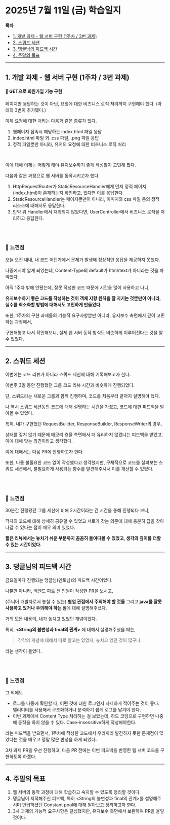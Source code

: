 # 2025년 7월 11일 (금) 학습일지


**목차**

- [1. 개발 과제 - 웹 서버 구현 (1주차 / 3번 과제)](#1-개발-과제---웹-서버-구현-1주차--3번-과제)
- [2. 스쿼드 세션](#2-스쿼드-세션)
- [3. 댕글님의 피드백 시간](#3-댕글님의-피드백-시간)
- [4. 주말의 목표](#4-주말의-목표)

---

## 1. 개발 과제 - 웹 서버 구현 (1주차 / 3번 과제)


#### 🔹 GET으로 회원가입 기능 구현

페이지만 응답하는 것이 아닌, 요청에 대한 비즈니스 로직 처리까지 구현해야 했다. (아래의 3번이 추가됐다.)


이제 요청에 대한 처리는 다음과 같은 종류가 있다.
1. 웹페이지 접속시 해당하는 index.html 파일 응답
2. index.html 파일 외 .css 파일, .png 파일 응답
3. 정적 파일뿐만 아니라, 유저의 요청에 대한 비즈니스 로직 처리

<br>


이에 대해 이제는 어떻게 해야 유지보수하기 좋게 작성할지 고민해 봤다.

다음과 같은 과정으로 웹 서버를 동작시키고자 했다.  

1. HttpRequestRouter가 StaticResourceHandler에게 먼저 정적 페이지(index.html)이 존재하는지 확인하고, 있다면 이를 응답한다.
2. StaticResourceHandler는 페이지뿐만이 아니라, 이미지와 css 파일 등의 정적 리소스에 대해서도 응답한다.  
3. 만약 위 Handler에서 처리되지 않았다면, UserController에서 비즈니스 로직을 처리하고 응답한다.


<br><br>

### 💬 느낀점

오늘 오전 내내, 내 코드 어딘가에서 문제가 발생해 정상적인 응답을 제공하지 못했다.

나중에서야 알게 되었는데, Content-Type의 default가 html/text가 아니라는 것을 파악했다.

아직 1주차 밖에 안됐는데, 잘못 작성한 코드 때문에 시간을 많이 사용하고 나니,

**유지보수하기 좋은 코드를 작성하는 것이 객체 지향 원칙을 잘 지키는 것뿐만이 아니라,
실수를 최소화할 방법에 대해서도 고민하게 만들었다.**

또한, 1주차의 구현 과제들의 기능적 요구사항뿐만 아니라, 유지보수 측면에서 깊이 고민하는 과정에서,

구현해놓고 나서 확인해보니, 실제 웹 서버 동작 방식도 비슷하게 이루어진다는 것을 알 수 있었다.


---- 
## 2. 스쿼드 세션

이번에는 코드 리뷰가 아니라 스쿼드 세션에 대해 기록해보고자 한다.

이번주 3일 동안 진행했던 그룹 코드 리뷰 시간과 비슷하게 진행되었다.

단, 스쿼드라는 새로운 그룹과 함께 진행하며, 코드를 처음부터 끝까지 설명해야 했다.

나 역시 스쿼드 세션동안 코드에 대해 설명하는 시간을 가졌고, 코드에 대한 피드백을 받아볼 수 있었다.

특히, 내가 구현했던 RequestBuilder, ResponseBuilder, ResponseWriter의 경우,

상태를 갖지 않기 떄문에 메모리 효율 측면에서 더 유리하지 않겠냐는 피드백을 받았고, 이에 대해 맞는 의견이라고 생각했다.

이에 대해서는 다음 PR에 반영하고자 한다.

또한, 나름 불필요한 코드 없이 작성했다고 생각했지만, 구체적으로 코드를 살펴보는 스쿼드 세션에서, 불필요하게 사용되는 함수를 발견해주셔서 이를 개선할 수 있었다.

  
  

<br><br>

### 💬 느낀점

30분간 진행됐던 그룹 세션에 비해 2시간이라는 긴 시간을 통해 진행되다 보니,

각자의 코드에 대해 상세히 공유할 수 있었고 서로가 갖는 의문에 대해 충분히 답을 찾아나갈 수 있다는 점이 매우 의미 있었다.

**짧은 리뷰에서는 놓치기 쉬운 부분까지 꼼꼼히 들여다볼 수 있었고, 생각의 깊이를 더할 수 있는 시간이었다.**

---
## 3. 댕글님의 피드백 시간

금요일마다 진행되는 댕글님(멘토님)의 피드백 시간이었다.

나뿐만 아니라, 백엔드 파트 전 인원이 작성한 PR을 보시고,

(주니어 개발자로서 놓칠 수 있는) **협업 관점에서 주의해야 할 것들** 그리고 **java를 잘못 사용하고 있거나 주의해야 하는 점**에 대해 설명해주셨다.

거의 모든 내용이, 내가 놓치고 있었던 개념이었다.

특히, **<String의 불변성과 final의 관계>** 에 대해서 설명해주셨을 때는, 

> 각각의 개념에 대해서 따로 알고는 있었지, 놓치고 있던 것이 많구나. 

라는 생각이 들었다.


<br><br>

### 💬 느낀점

그 외에도

- 로그를 나중에 확인할 때, 어떤 것에 대한 로그인지 자세하게 적어주는 것이 좋다. 델리미터를 사용해서 구조화하거나 분석하기 쉽게 로그를 남겨야 한다.
- 이번 과제에서 Content Type 처리하는 걸 보았는데, 하드 코딩으로 구현하면 나중에 동작을 하지 않을 수 있다. Case-insensitive하게 작성해야한다.

라는 피드백을 받으면서, 1주차에 작성한 코드에서 우리끼리 발견하지 못한 문제점이 많았다는 것을 배우고 정말 많은 반성을 하게 되었다.

3차 과제 PR을 우선 진행하고, 다음 PR 전에는 이번 피드백을 반영한 웹 서버 코드를 구현하도록 하겠다.

---


## 4. 주말의 목표
1. 웹 서버의 동작 과정에 대해 학습하고 숙지할 수 있도록 정리할 것이다.
2. 댕글님이 지적해주신 피드백, 특히 <String의 불변성과 final의 관계>를 설명해주시며 언급하셨던 Constant pool에 대해 알아보고 정리하고자 한다.
3. 3차 과제의 기능적 요구사항은 달성했지만, 유지보수 측면에서 보완하여 PR을 올릴 것이다.
